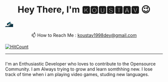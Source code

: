 <h1 align='center'> 
  Hey There, I'm 🅺🅾🆄🆂🆃🅰🆅 😉
</h1>
<img src="https://github.com/Koustav-Dey/Koustav-Dey/blob/main/code.gif?raw=true" width="25px">


<p align='center'>
  📫 How to Reach Me : <a href='mailto:koustav1998dey@gmail.com'>koustav1998dey@gmail.com</a>
</p>

[![HitCount](http://hits.dwyl.com/Koustav-Dey/Koustav-Dey.svg)](http://hits.dwyl.com/Koustav-Dey/Koustav-Dey)


---


<!--
**Koustav-Dey/Koustav-Dey** is a ✨ _special_ ✨ repository because its `README.md` (this file) appears on your GitHub profile.

Here are some ideas to get you started:

- 🔭 I’m currently working on ...
- 🌱 I’m currently learning ...
- 👯 I’m looking to collaborate on ...
- 🤔 I’m looking for help with ...
- 💬 Ask me about ...
- 📫 How to reach me: ...
- 😄 Pronouns: ...
- ⚡ Fun fact: ...
-->
###

I'm an Enthusiastic Developer who loves to contribute to the Opensource Community. I am Always trying to grow and learn somthhing new. I lose track of time when i am playing video games, studing new languages.
